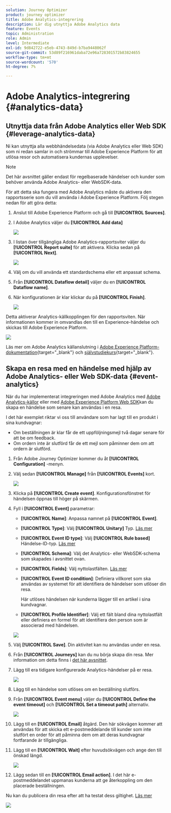 ```yaml
---
solution: Journey Optimizer
product: journey optimizer
title: Adobe Analytics-integrering
description: Lär dig utnyttja Adobe Analytics data
feature: Events
topic: Administration
role: Admin
level: Intermediate
exl-id: 9d842722-e5eb-4743-849d-b7ba9448062f
source-git-commit: 53d89f216961daba72e96a728301572b83824655
workflow-type: tm+mt
source-wordcount: '570'
ht-degree: 7%

---
```


# Adobe Analytics-integrering {#analytics-data}

## Utnyttja data från Adobe Analytics eller Web SDK {#leverage-analytics-data}

Ni kan utnyttja alla webbhändelsedata (via Adobe Analytics eller Web SDK) som ni redan samlar in och strömmar till Adobe Experience Platform för att utlösa resor och automatisera kundernas upplevelser.

>[!NOTE]
>
>Det här avsnittet gäller endast för regelbaserade händelser och kunder som behöver använda Adobe Analytics- eller WebSDK-data.

För att detta ska fungera med Adobe Analytics måste du aktivera den rapportsserie som du vill använda i Adobe Experience Platform. Följ stegen nedan för att göra detta:

1. Anslut till Adobe Experience Platform och gå till **[!UICONTROL Sources]**.

1. I Adobe Analytics väljer du **[!UICONTROL Add data]**

   ![](assets/ajo-aa_1.png)

1. I listan över tillgängliga Adobe Analytics-rapportsviter väljer du **[!UICONTROL Report suite]** för att aktivera. Klicka sedan på **[!UICONTROL Next]**.

   ![](assets/ajo-aa_2.png)

1. Välj om du vill använda ett standardschema eller ett anpassat schema.

1. Från **[!UICONTROL Dataflow detail]** väljer du en **[!UICONTROL Dataflow name]**.

1. När konfigurationen är klar klickar du på **[!UICONTROL Finish]**.

   ![](assets/ajo-aa_3.png)

Detta aktiverar Analytics-källkopplingen för den rapportsviten. När informationen kommer in omvandlas den till en Experience-händelse och skickas till Adobe Experience Platform.

![](assets/ajo-aa_4.png)

Läs mer om Adobe Analytics källanslutning i  [Adobe Experience Platform-dokumentation](https://experienceleague.adobe.com/docs/experience-platform/sources/connectors/adobe-applications/analytics.html){target=&quot;_blank&quot;} och [självstudiekurs](https://experienceleague.adobe.com/docs/experience-platform/sources/ui-tutorials/create/adobe-applications/analytics.html){target=&quot;_blank&quot;}.

## Skapa en resa med en händelse med hjälp av Adobe Analytics- eller Web SDK-data {#event-analytics}

När du har implementerat integreringen med Adobe Analytics med [Adobe Analytics-källor](#leverage-analytics-data) eller med [Adobe Experience Platform Web SDK](https://experienceleague.adobe.com/docs/experience-platform/edge/home.html)kan du skapa en händelse som senare kan användas i en resa.

I det här exemplet riktar vi oss till användare som har lagt till en produkt i sina kundvagnar:

* Om beställningen är klar får de ett uppföljningsmejl två dagar senare för att be om feedback.
* Om ordern inte är slutförd får de ett mejl som påminner dem om att ordern är slutförd.

1. Från Adobe Journey Optimizer kommer du åt **[!UICONTROL Configuration]** -menyn.

1. Välj sedan **[!UICONTROL Manage]** från **[!UICONTROL Events]** kort.

   ![](assets/ajo-aa_5.png)

1. Klicka på **[!UICONTROL Create event]**. Konfigurationsfönstret för händelsen öppnas till höger på skärmen.

1. Fyll i **[!UICONTROL Event]** parametrar:

   * **[!UICONTROL Name]**: Anpassa namnet på **[!UICONTROL Event]**.
   * **[!UICONTROL Type]**: Välj **[!UICONTROL Unitary]** Typ. [Läs mer](../event/about-events.md)
   * **[!UICONTROL Event ID type]**: Välj **[!UICONTROL Rule based]** Händelse-ID-typ. [Läs mer](../event/about-events.md#event-id-type)
   * **[!UICONTROL Schema]**: Välj det Analytics- eller WebSDK-schema som skapades i avsnittet ovan.
   * **[!UICONTROL Fields]**: Välj nyttolastfälten. [Läs mer](../event/about-creating.md#define-the-payload-fields)
   * **[!UICONTROL Event ID condition]**: Definiera villkoret som ska användas av systemet för att identifiera de händelser som utlöser din resa.

      Här utlöses händelsen när kunderna lägger till en artikel i sina kundvagnar.
   * **[!UICONTROL Profile Identifier]**: Välj ett fält bland dina nyttolastfält eller definiera en formel för att identifiera den person som är associerad med händelsen.

   ![](assets/ajo-aa_6.png)

1. Välj **[!UICONTROL Save]**. Din aktivitet kan nu användas under en resa.

1. Från **[!UICONTROL Journeys]** kan du nu börja skapa din resa. Mer information om detta finns i [det här avsnittet](../building-journeys/journey-gs.md).

1. Lägg till era tidigare konfigurerade Analytics-händelser på er resa.

   ![](assets/ajo-aa_8.png)

1. Lägg till en händelse som utlöses om en beställning slutförs.

1. Från **[!UICONTROL Event menu]** väljer du **[!UICONTROL Define the event timeout]** och **[!UICONTROL Set a timeout path]** alternativ.

   ![](assets/ajo-aa_9.png)

1. Lägg till en **[!UICONTROL Email]** åtgärd. Den här sökvägen kommer att användas för att skicka ett e-postmeddelande till kunder som inte slutfört en order för att påminna dem om att deras kundvagnar fortfarande är tillgängliga.

1. Lägg till en **[!UICONTROL Wait]** efter huvudsökvägen och ange den till önskad längd.

   ![](assets/ajo-aa_10.png)

1. Lägg sedan till en **[!UICONTROL Email action]**. I det här e-postmeddelandet uppmanas kunderna att ge återkoppling om den placerade beställningen.

Nu kan du publicera din resa efter att ha testat dess giltighet. [Läs mer](../building-journeys/publishing-the-journey.md)

![](assets/ajo-aa_7.png)
